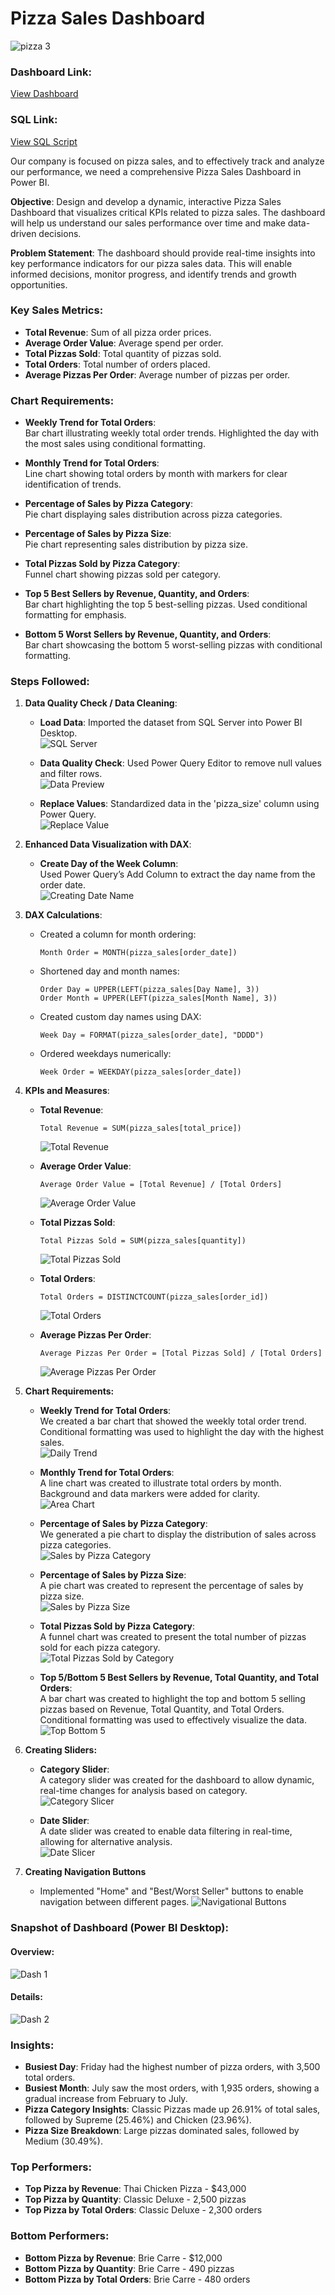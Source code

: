# Pizza Sales Dashboard

![pizza  3](https://github.com/user-attachments/assets/facf57d5-e25a-4a0f-949d-3b1e15185a11)
### Dashboard Link: 
[View Dashboard](https://app.powerbi.com/view?r=eyJrIjoiNDBmNDQwZWMtZTA5NS00NGZlLThlYWYtZWRmYWEyNDgwNGVlIiwidCI6ImQyZWNmMmFkLTQ3ZTQtNDgxMi1hODAzLWVmMGZiNGNkODBmMiJ9)

### SQL Link: 
[View SQL Script](https://github.com/AlexanderHolland/Portfolio-Projects/blob/main/Pizza%20Sales.sql)

Our company is focused on pizza sales, and to effectively track and analyze our performance, we need a comprehensive Pizza Sales Dashboard in Power BI.

**Objective**: 
Design and develop a dynamic, interactive Pizza Sales Dashboard that visualizes critical KPIs related to pizza sales. The dashboard will help us understand our sales performance over time and make data-driven decisions.

**Problem Statement**: 
The dashboard should provide real-time insights into key performance indicators for our pizza sales data. This will enable informed decisions, monitor progress, and identify trends and growth opportunities.

### Key Sales Metrics:
- **Total Revenue**: Sum of all pizza order prices.
- **Average Order Value**: Average spend per order.
- **Total Pizzas Sold**: Total quantity of pizzas sold.
- **Total Orders**: Total number of orders placed.
- **Average Pizzas Per Order**: Average number of pizzas per order.

### Chart Requirements:
- **Weekly Trend for Total Orders**:  
  Bar chart illustrating weekly total order trends. Highlighted the day with the most sales using conditional formatting.
  
- **Monthly Trend for Total Orders**:  
  Line chart showing total orders by month with markers for clear identification of trends.
  
- **Percentage of Sales by Pizza Category**:  
  Pie chart displaying sales distribution across pizza categories.
  
- **Percentage of Sales by Pizza Size**:  
  Pie chart representing sales distribution by pizza size.
  
- **Total Pizzas Sold by Pizza Category**:  
  Funnel chart showing pizzas sold per category.
  
- **Top 5 Best Sellers by Revenue, Quantity, and Orders**:  
  Bar chart highlighting the top 5 best-selling pizzas. Used conditional formatting for emphasis.
  
- **Bottom 5 Worst Sellers by Revenue, Quantity, and Orders**:  
  Bar chart showcasing the bottom 5 worst-selling pizzas with conditional formatting.

### Steps Followed:

1. **Data Quality Check / Data Cleaning**:  
   - **Load Data**: Imported the dataset from SQL Server into Power BI Desktop.  
     ![SQL Server](https://github.com/user-attachments/assets/61c2b3a8-12e1-4a6f-a98f-b64d1481ee8d)
     
   - **Data Quality Check**: Used Power Query Editor to remove null values and filter rows.  
     ![Data Preview](https://github.com/user-attachments/assets/bb898399-fecc-4351-8f5d-1400550210bf)
     
   - **Replace Values**: Standardized data in the 'pizza_size' column using Power Query.  
     ![Replace Value](https://github.com/user-attachments/assets/2c805197-80ee-47c8-aa49-7382b0302743)

2. **Enhanced Data Visualization with DAX**:  
   - **Create Day of the Week Column**:  
     Used Power Query’s Add Column to extract the day name from the order date.  
     ![Creating Date Name](https://github.com/user-attachments/assets/37ed8724-9213-409d-b6e6-7d929abb4b53)

3. **DAX Calculations**:
   - Created a column for month ordering:  
     ```DAX
     Month Order = MONTH(pizza_sales[order_date])
     ```
     
   - Shortened day and month names:  
     ```DAX
     Order Day = UPPER(LEFT(pizza_sales[Day Name], 3))
     Order Month = UPPER(LEFT(pizza_sales[Month Name], 3))
     ```
     
   - Created custom day names using DAX:  
     ```DAX
     Week Day = FORMAT(pizza_sales[order_date], "DDDD")
     ```
     
   - Ordered weekdays numerically:  
     ```DAX
     Week Order = WEEKDAY(pizza_sales[order_date])
     ```

4. **KPIs and Measures**:

   - **Total Revenue**:  
     ```DAX
     Total Revenue = SUM(pizza_sales[total_price])
     ```  
     ![Total Revenue](https://github.com/user-attachments/assets/e0f5e1be-9892-476b-9af4-b47e74449d82)
     
   - **Average Order Value**:  
     ```DAX
     Average Order Value = [Total Revenue] / [Total Orders]
     ```  
     ![Average Order Value](https://github.com/user-attachments/assets/f7a1d37e-6ec1-44e1-80c1-f1e184f845c8)
     
   - **Total Pizzas Sold**:  
     ```DAX
     Total Pizzas Sold = SUM(pizza_sales[quantity])
     ```  
     ![Total Pizzas Sold](https://github.com/user-attachments/assets/d7d131a8-a207-497c-ae8f-15121782ec1b)
     
   - **Total Orders**:  
     ```DAX
     Total Orders = DISTINCTCOUNT(pizza_sales[order_id])
     ```  
     ![Total Orders](https://github.com/user-attachments/assets/7d3cced7-e238-47d4-87f4-1f556e0d73ed)
     
   - **Average Pizzas Per Order**:  
     ```DAX
     Average Pizzas Per Order = [Total Pizzas Sold] / [Total Orders]
     ```  
     ![Average Pizzas Per Order](https://github.com/user-attachments/assets/759e9e12-aeb2-4254-9949-9788fadccca0)

5. **Chart Requirements:**

   - **Weekly Trend for Total Orders**:  
     We created a bar chart that showed the weekly total order trend. Conditional formatting was used to highlight the day with the highest sales.  
     ![Daily Trend](https://github.com/user-attachments/assets/1fcc4fa6-40b8-4fc4-8106-f26e8f7e429d)

   - **Monthly Trend for Total Orders**:  
     A line chart was created to illustrate total orders by month. Background and data markers were added for clarity.  
     ![Area Chart](https://github.com/user-attachments/assets/61f848fc-acd6-40cf-8290-29f8a438572d)

   - **Percentage of Sales by Pizza Category**:  
     We generated a pie chart to display the distribution of sales across pizza categories.  
     ![Sales by Pizza Category](https://github.com/user-attachments/assets/257f28df-bb17-4fed-a694-1f77dae5fa5b)

   - **Percentage of Sales by Pizza Size**:  
     A pie chart was created to represent the percentage of sales by pizza size.  
     ![Sales by Pizza Size](https://github.com/user-attachments/assets/52d0ddb0-15b7-4fe3-8ce3-a150541fbc7f)

   - **Total Pizzas Sold by Pizza Category**:  
     A funnel chart was created to present the total number of pizzas sold for each pizza category.  
     ![Total Pizzas Sold by Category](https://github.com/user-attachments/assets/a8cf5675-36f7-4b44-82e1-f1f57feff60f)

   - **Top 5/Bottom 5 Best Sellers by Revenue, Total Quantity, and Total Orders**:  
     A bar chart was created to highlight the top and bottom 5 selling pizzas based on Revenue, Total Quantity, and Total Orders. Conditional formatting was used to effectively visualize the data.  
     ![Top Bottom 5](https://github.com/user-attachments/assets/562db75c-c39d-448f-b742-1d0921f66ef7)

6. **Creating Sliders:**

   - **Category Slider**:  
     A category slider was created for the dashboard to allow dynamic, real-time changes for analysis based on category.  
     ![Category Slicer](https://github.com/user-attachments/assets/5339c4aa-806f-4178-b9e3-2618d8be6897)

   - **Date Slider**:  
     A date slider was created to enable data filtering in real-time, allowing for alternative analysis.  
     ![Date Slicer](https://github.com/user-attachments/assets/fe296365-8316-427e-9b79-7f377731e092)

7. **Creating Navigation Buttons**


   - Implemented "Home" and "Best/Worst Seller" buttons to enable navigation between different pages. 
      ![Navigational Buttons](https://github.com/user-attachments/assets/bd5e7d06-dd31-45e6-a3b9-043ffb1abb58)
### Snapshot of Dashboard (Power BI Desktop):
#### Overview:
![Dash 1](https://github.com/user-attachments/assets/10e6e641-d83a-4f87-8691-ecb8147148b8)

#### Details:
![Dash 2](https://github.com/user-attachments/assets/267ab106-8f5e-4b62-8d3f-c3edb1d709fd)

### Insights:
- **Busiest Day**: Friday had the highest number of pizza orders, with 3,500 total orders.
- **Busiest Month**: July saw the most orders, with 1,935 orders, showing a gradual increase from February to July.
- **Pizza Category Insights**: Classic Pizzas made up 26.91% of total sales, followed by Supreme (25.46%) and Chicken (23.96%).
- **Pizza Size Breakdown**: Large pizzas dominated sales, followed by Medium (30.49%).

### Top Performers:
- **Top Pizza by Revenue**: Thai Chicken Pizza - $43,000
- **Top Pizza by Quantity**: Classic Deluxe - 2,500 pizzas
- **Top Pizza by Total Orders**: Classic Deluxe - 2,300 orders

### Bottom Performers:
- **Bottom Pizza by Revenue**: Brie Carre - $12,000
- **Bottom Pizza by Quantity**: Brie Carre - 490 pizzas
- **Bottom Pizza by Total Orders**: Brie Carre - 480 orders


